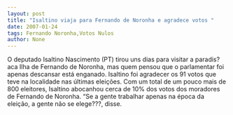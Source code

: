 ```yaml
---
layout: post
title: "Isaltino viaja para Fernando de Noronha e agradece votos "
date: 2007-01-24
tags: Fernando Noronha,Votos Nulos
author: None
---
```

O deputado Isaltino Nascimento (PT) tirou uns dias para visitar a paradis?aca Ilha de Fernando de Noronha, mas quem pensou que o parlamentar foi apenas descansar está enganado. Isaltino foi agradecer os 91 votos que teve na localidade nas últimas eleições.
Com um total de um pouco mais de 800 eleitores, Isaltino abocanhou cerca de 10% dos votos dos moradores de Fernando de Noronha. “Se a gente trabalhar apenas na época da eleição, a gente não se elege???, disse.&nbsp;&nbsp; 
